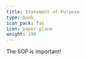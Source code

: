```yaml
---
title: Statement of Purpose
type: book
icon_pack: fas
icon: paper-plane
weight: 190
---
```


The SOP is important!
